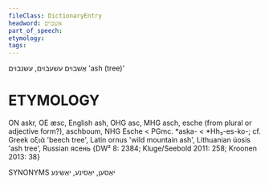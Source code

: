 ```yaml
---
fileClass: DictionaryEntry
headword: אַשבוים
part_of_speech: 
etymology: 
tags: 
---
```

אַשבוים
עשעבוים, עשנבוים
'ash (tree)'

ETYMOLOGY
===========
ON askr, OE æsc, English ash, OHG asc, MHG asch, esche (from plural or adjective form?), aschboum, NHG Esche < PGmc. *aska- < *Hh₃-es-ko-; cf. Greek οξιά 'beech tree', Latin ornus 'wild mountain ash', Lithuanian úosis 'ash tree', Russian ясень
{DW² 8: 2384; Kluge/Seebold 2011: 258; Kroonen 2013: 38}

SYNONYMS
יאַסען, יאַסינע, יאַשינע